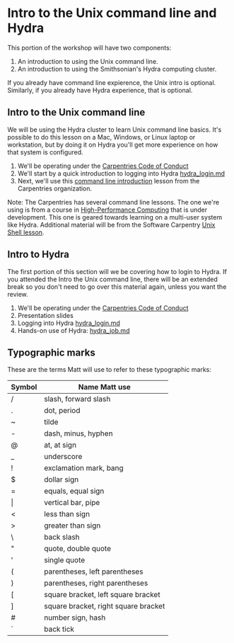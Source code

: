 # Intro to the Unix command line and Hydra

This portion of the workshop will have two components:

1. An introduction to using the Unix command line.
1. An introduction to using the Smithsonian's Hydra computing cluster.

If you already have command line expierence, the Unix intro is optional. Similarly, if you already have Hydra experience, that is optional.

## Intro to the Unix command line

We will be using the Hydra cluster to learn Unix command line basics. It's possible to do this lesson on a Mac, Windows, or Linux laptop or workstation, but by doing it on Hydra you'll get more experience on how that system is configured.

1. We'll be operating under the [Carpentries Code of Conduct](https://docs.carpentries.org/topic_folders/policies/code-of-conduct.html)
1. We'll start by a quick introduction to logging into Hydra [hydra_login.md](hydra_login.md)
1. Next, we'll use this [command line introduction](https://www.hpc-carpentry.org/hpc-shell/) lesson from the Carpentries organization.

Note: The Carpentries has several command line lessons. The one we're using is from a course in [High-Performance Computing](https://www.hpc-carpentry.org/) that is under development. This one is geared towards learning on a multi-user system like Hydra. Additional material will be from the Software Carpentry [Unix Shell lesson](https://swcarpentry.github.io/shell-novice/).

## Intro to Hydra

The first portion of this section will we be covering how to login to Hydra. If you attended the Intro the Unix command line, there will be an extended break so you don't need to go over this material again, unless you want the review.

1. We'll be operating under the [Carpentries Code of Conduct](https://docs.carpentries.org/topic_folders/policies/code-of-conduct.html)
1. Presentation slides
1. Logging into Hydra [hydra_login.md](hydra_login.md)
1. Hands-on use of Hydra: [hydra_job.md](hydra_job.md)

## Typographic marks

These are the terms Matt will use to refer to these typographic marks:

|**Symbol**|**Name Matt use**|
|-----|-----|
|/|slash, forward slash|
|.|dot, period|
|~|tilde|
|-|dash, minus, hyphen|
|@|at, at sign|
|_|underscore|
|!|exclamation mark, bang|
|$|dollar sign|
|=|equals, equal sign|
|\||vertical bar, pipe|
|<|less than sign|
|>|greater than sign|
|&#92;|back slash|
|"|quote, double quote|
|'|single quote|
|(|parentheses, left parentheses|
|)|parentheses, right parentheses|
|[|square bracket, left square bracket|
|]|square bracket, right square bracket|
|#|number sign, hash|
|`|back tick|